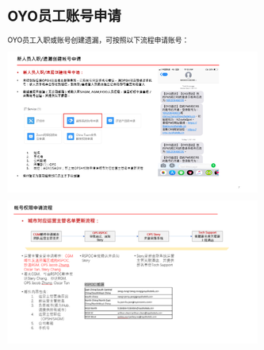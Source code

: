 # OYO员工账号申请

OYO员工入职或账号创建遗漏，可按照以下流程申请账号：

![](../../../.gitbook/assets/image%20%2871%29.png)

   


![](../../../.gitbook/assets/image%20%281%29.png)

  


  


  


  


  


